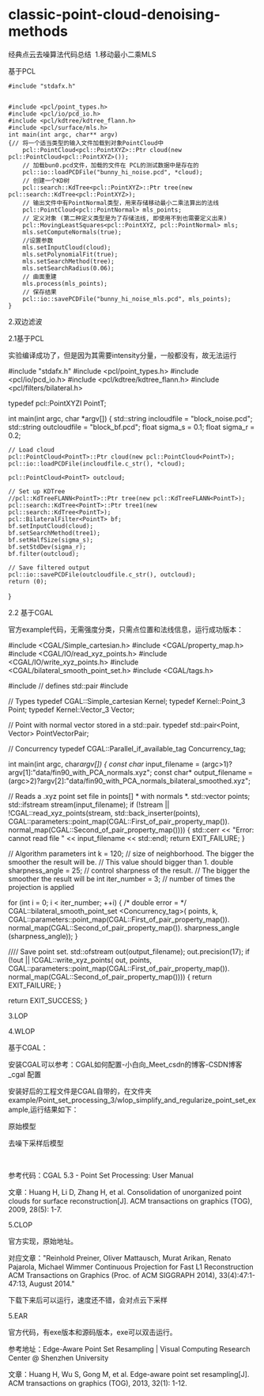 # classic-point-cloud-denoising-methods
经典点云去噪算法代码总结
​
1.移动最小二乘MLS

基于PCL

```
#include "stdafx.h"


#include <pcl/point_types.h>
#include <pcl/io/pcd_io.h>
#include <pcl/kdtree/kdtree_flann.h>
#include <pcl/surface/mls.h>
int main(int argc, char** argv)
{// 将一个适当类型的输入文件加载到对象PointCloud中
	pcl::PointCloud<pcl::PointXYZ>::Ptr cloud(new pcl::PointCloud<pcl::PointXYZ>());
	// 加载bun0.pcd文件，加载的文件在 PCL的测试数据中是存在的 
	pcl::io::loadPCDFile("bunny_hi_noise.pcd", *cloud);
	// 创建一个KD树
	pcl::search::KdTree<pcl::PointXYZ>::Ptr tree(new pcl::search::KdTree<pcl::PointXYZ>);
	// 输出文件中有PointNormal类型，用来存储移动最小二乘法算出的法线
	pcl::PointCloud<pcl::PointNormal> mls_points;
	// 定义对象 (第二种定义类型是为了存储法线, 即使用不到也需要定义出来)
	pcl::MovingLeastSquares<pcl::PointXYZ, pcl::PointNormal> mls;
	mls.setComputeNormals(true);
	//设置参数
	mls.setInputCloud(cloud);
	mls.setPolynomialFit(true);
	mls.setSearchMethod(tree);
	mls.setSearchRadius(0.06);
	// 曲面重建
	mls.process(mls_points);
	// 保存结果
	pcl::io::savePCDFile("bunny_hi_noise_mls.pcd", mls_points);
}
```

2.双边滤波

2.1基于PCL

实验编译成功了，但是因为其需要intensity分量，一般都没有，故无法运行 

#include "stdafx.h"
#include <pcl/point_types.h>
#include <pcl/io/pcd_io.h>
#include <pcl/kdtree/kdtree_flann.h>
#include <pcl/filters/bilateral.h>

typedef pcl::PointXYZI PointT;

int
main(int argc, char *argv[])
{
	std::string incloudfile = "block_noise.pcd";
	std::string outcloudfile = "block_bf.pcd";
	float sigma_s = 0.1;
	float sigma_r = 0.2;

	// Load cloud
	pcl::PointCloud<PointT>::Ptr cloud(new pcl::PointCloud<PointT>);
	pcl::io::loadPCDFile(incloudfile.c_str(), *cloud);

	pcl::PointCloud<PointT> outcloud;

	// Set up KDTree
	//pcl::KdTreeFLANN<PointT>::Ptr tree(new pcl::KdTreeFLANN<PointT>);
	pcl::search::KdTree<PointT>::Ptr tree1(new pcl::search::KdTree<PointT>);
	pcl::BilateralFilter<PointT> bf;
	bf.setInputCloud(cloud);
	bf.setSearchMethod(tree1);
	bf.setHalfSize(sigma_s);
	bf.setStdDev(sigma_r);
	bf.filter(outcloud);

	// Save filtered output
	pcl::io::savePCDFile(outcloudfile.c_str(), outcloud);
	return (0);
}

2.2 基于CGAL

官方example代码，无需强度分类，只需点位置和法线信息，运行成功版本：

#include <CGAL/Simple_cartesian.h>
#include <CGAL/property_map.h>
#include <CGAL/IO/read_xyz_points.h>
#include <CGAL/IO/write_xyz_points.h>
#include <CGAL/bilateral_smooth_point_set.h>
#include <CGAL/tags.h>

#include <utility> // defines std::pair
#include <fstream>

// Types
typedef CGAL::Simple_cartesian<double> Kernel;
typedef Kernel::Point_3 Point;
typedef Kernel::Vector_3 Vector;

// Point with normal vector stored in a std::pair.
typedef std::pair<Point, Vector> PointVectorPair;

// Concurrency
typedef CGAL::Parallel_if_available_tag Concurrency_tag;

int main(int argc, char*argv[])
{
  const char* input_filename =  (argc>1)?argv[1]:"data/fin90_with_PCA_normals.xyz";
  const char* output_filename = (argc>2)?argv[2]:"data/fin90_with_PCA_normals_bilateral_smoothed.xyz";

  // Reads a .xyz point set file in points[] * with normals *.
  std::vector<PointVectorPair> points;
  std::ifstream stream(input_filename);
  if (!stream ||
      !CGAL::read_xyz_points(stream,
                     std::back_inserter(points),
                     CGAL::parameters::point_map(CGAL::First_of_pair_property_map<PointVectorPair>()).
                     normal_map(CGAL::Second_of_pair_property_map<PointVectorPair>())))
  {
     std::cerr << "Error: cannot read file " << input_filename << std::endl;
     return EXIT_FAILURE;
  }

  // Algorithm parameters
  int k = 120;                 // size of neighborhood. The bigger the smoother the result will be.
                               // This value should bigger than 1.
  double sharpness_angle = 25; // control sharpness of the result.
                               // The bigger the smoother the result will be
  int iter_number = 3;         // number of times the projection is applied

  for (int i = 0; i < iter_number; ++i)
  {
    /* double error = */
    CGAL::bilateral_smooth_point_set <Concurrency_tag>(
      points,
      k,
      CGAL::parameters::point_map(CGAL::First_of_pair_property_map<PointVectorPair>()).
      normal_map(CGAL::Second_of_pair_property_map<PointVectorPair>()).
      sharpness_angle (sharpness_angle));
  }

  //// Save point set.
  std::ofstream out(output_filename);
  out.precision(17);
  if (!out ||
      !CGAL::write_xyz_points(
      out, points,
      CGAL::parameters::point_map(CGAL::First_of_pair_property_map<PointVectorPair>()).
      normal_map(CGAL::Second_of_pair_property_map<PointVectorPair>())))
  {
    return EXIT_FAILURE;
  }

  return EXIT_SUCCESS;
}


3.LOP

4.WLOP

基于CGAL：

安装CGAL可以参考：CGAL如何配置-小白向_Meet_csdn的博客-CSDN博客_cgal 配置

安装好后的工程文件是CGAL自带的，在文件夹example/Point_set_processing_3/wlop_simplify_and_regularize_point_set_example,运行结果如下：


原始模型

去噪下采样后模型

                       

参考代码：CGAL 5.3 - Point Set Processing: User Manual

文章：Huang H, Li D, Zhang H, et al. Consolidation of unorganized point clouds for surface reconstruction[J]. ACM transactions on graphics (TOG), 2009, 28(5): 1-7.

5.CLOP

官方实现，原始地址。

对应文章："Reinhold Preiner, Oliver Mattausch, Murat Arikan, Renato Pajarola, Michael Wimmer
Continuous Projection for Fast L1 Reconstruction
ACM Transactions on Graphics (Proc. of ACM SIGGRAPH 2014), 33(4):47:1-47:13, August 2014."

下载下来后可以运行，速度还不错，会对点云下采样

5.EAR

官方代码，有exe版本和源码版本，exe可以双击运行。

参考地址：Edge-Aware Point Set Resampling | Visual Computing Research Center @ Shenzhen University

文章：Huang H, Wu S, Gong M, et al. Edge-aware point set resampling[J]. ACM transactions on graphics (TOG), 2013, 32(1): 1-12.

​
